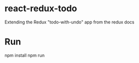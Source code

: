 # react-redux-todo
Extending the Redux "todo-with-undo" app from the redux docs

# Run

npm install
npm run

